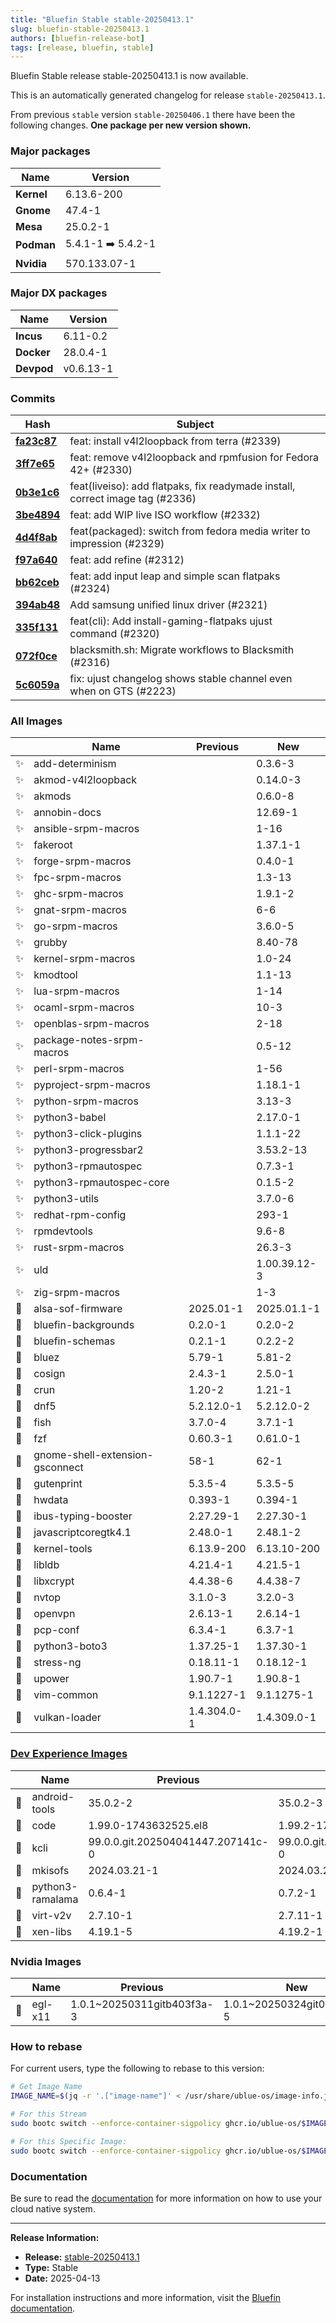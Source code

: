 ```yaml
---
title: "Bluefin Stable stable-20250413.1"
slug: bluefin-stable-20250413.1
authors: [bluefin-release-bot]
tags: [release, bluefin, stable]
---
```


Bluefin Stable release stable-20250413.1 is now available.

<!--truncate-->

This is an automatically generated changelog for release `stable-20250413.1`.

From previous `stable` version `stable-20250406.1` there have been the following changes. **One package per new version shown.**

### Major packages
| Name | Version |
| --- | --- |
| **Kernel** | 6.13.6-200 |
| **Gnome** | 47.4-1 |
| **Mesa** | 25.0.2-1 |
| **Podman** | 5.4.1-1 ➡️ 5.4.2-1 |
| **Nvidia** | 570.133.07-1 |

### Major DX packages
| Name | Version |
| --- | --- |
| **Incus** | 6.11-0.2 |
| **Docker** | 28.0.4-1 |
| **Devpod** | v0.6.13-1 |

### Commits
| Hash | Subject |
| --- | --- |
| **[fa23c87](https://github.com/ublue-os/bluefin/commit/fa23c87eaef6677dfb44ac816a0c390923e908dc)** | feat: install v4l2loopback from terra (#2339) |
| **[3ff7e65](https://github.com/ublue-os/bluefin/commit/3ff7e659d827648c0a7435f5ed7f711226e17929)** | feat: remove v4l2loopback and rpmfusion for Fedora 42+ (#2330) |
| **[0b3e1c6](https://github.com/ublue-os/bluefin/commit/0b3e1c6cb0e79e4bd56912a66a2e3c856b1c0354)** | feat(liveiso): add flatpaks, fix readymade install, correct image tag (#2336) |
| **[3be4894](https://github.com/ublue-os/bluefin/commit/3be48948eed375409803fe585f55ef4a0c8ce1ee)** | feat: add WIP live ISO workflow (#2332) |
| **[4d4f8ab](https://github.com/ublue-os/bluefin/commit/4d4f8abf93be402b50aa40cc9c97c44eefe8c5b3)** | feat(packaged): switch from fedora media writer to impression (#2329) |
| **[f97a640](https://github.com/ublue-os/bluefin/commit/f97a640a94b47a9b46783a9a5bb23549a9161921)** | feat: add refine (#2312) |
| **[bb62ceb](https://github.com/ublue-os/bluefin/commit/bb62cebb0f07ac17bce67f665ea49b5d20f5aa31)** | feat: add input leap and simple scan flatpaks (#2324) |
| **[394ab48](https://github.com/ublue-os/bluefin/commit/394ab4872798ad3be8985848383fb224da31834d)** | Add samsung unified linux driver (#2321) |
| **[335f131](https://github.com/ublue-os/bluefin/commit/335f131de4864c414fb53f2d796ed42080eaaaea)** | feat(cli): Add install-gaming-flatpaks ujust command (#2320) |
| **[072f0ce](https://github.com/ublue-os/bluefin/commit/072f0ce49002b402a17044200339ded23807221e)** | blacksmith.sh: Migrate workflows to Blacksmith (#2316) |
| **[5c6059a](https://github.com/ublue-os/bluefin/commit/5c6059a53f89862e7e450b64a052aa4affcb270a)** | fix: ujust changelog shows stable channel even when on GTS (#2223) |

### All Images
| | Name | Previous | New |
| --- | --- | --- | --- |
| ✨ | add-determinism | | 0.3.6-3 |
| ✨ | akmod-v4l2loopback | | 0.14.0-3 |
| ✨ | akmods | | 0.6.0-8 |
| ✨ | annobin-docs | | 12.69-1 |
| ✨ | ansible-srpm-macros | | 1-16 |
| ✨ | fakeroot | | 1.37.1-1 |
| ✨ | forge-srpm-macros | | 0.4.0-1 |
| ✨ | fpc-srpm-macros | | 1.3-13 |
| ✨ | ghc-srpm-macros | | 1.9.1-2 |
| ✨ | gnat-srpm-macros | | 6-6 |
| ✨ | go-srpm-macros | | 3.6.0-5 |
| ✨ | grubby | | 8.40-78 |
| ✨ | kernel-srpm-macros | | 1.0-24 |
| ✨ | kmodtool | | 1.1-13 |
| ✨ | lua-srpm-macros | | 1-14 |
| ✨ | ocaml-srpm-macros | | 10-3 |
| ✨ | openblas-srpm-macros | | 2-18 |
| ✨ | package-notes-srpm-macros | | 0.5-12 |
| ✨ | perl-srpm-macros | | 1-56 |
| ✨ | pyproject-srpm-macros | | 1.18.1-1 |
| ✨ | python-srpm-macros | | 3.13-3 |
| ✨ | python3-babel | | 2.17.0-1 |
| ✨ | python3-click-plugins | | 1.1.1-22 |
| ✨ | python3-progressbar2 | | 3.53.2-13 |
| ✨ | python3-rpmautospec | | 0.7.3-1 |
| ✨ | python3-rpmautospec-core | | 0.1.5-2 |
| ✨ | python3-utils | | 3.7.0-6 |
| ✨ | redhat-rpm-config | | 293-1 |
| ✨ | rpmdevtools | | 9.6-8 |
| ✨ | rust-srpm-macros | | 26.3-3 |
| ✨ | uld | | 1.00.39.12-3 |
| ✨ | zig-srpm-macros | | 1-3 |
| 🔄 | alsa-sof-firmware | 2025.01-1 | 2025.01.1-1 |
| 🔄 | bluefin-backgrounds | 0.2.0-1 | 0.2.0-2 |
| 🔄 | bluefin-schemas | 0.2.1-1 | 0.2.2-2 |
| 🔄 | bluez | 5.79-1 | 5.81-2 |
| 🔄 | cosign | 2.4.3-1 | 2.5.0-1 |
| 🔄 | crun | 1.20-2 | 1.21-1 |
| 🔄 | dnf5 | 5.2.12.0-1 | 5.2.12.0-2 |
| 🔄 | fish | 3.7.0-4 | 3.7.1-1 |
| 🔄 | fzf | 0.60.3-1 | 0.61.0-1 |
| 🔄 | gnome-shell-extension-gsconnect | 58-1 | 62-1 |
| 🔄 | gutenprint | 5.3.5-4 | 5.3.5-5 |
| 🔄 | hwdata | 0.393-1 | 0.394-1 |
| 🔄 | ibus-typing-booster | 2.27.29-1 | 2.27.30-1 |
| 🔄 | javascriptcoregtk4.1 | 2.48.0-1 | 2.48.1-2 |
| 🔄 | kernel-tools | 6.13.9-200 | 6.13.10-200 |
| 🔄 | libldb | 4.21.4-1 | 4.21.5-1 |
| 🔄 | libxcrypt | 4.4.38-6 | 4.4.38-7 |
| 🔄 | nvtop | 3.1.0-3 | 3.2.0-3 |
| 🔄 | openvpn | 2.6.13-1 | 2.6.14-1 |
| 🔄 | pcp-conf | 6.3.4-1 | 6.3.7-1 |
| 🔄 | python3-boto3 | 1.37.25-1 | 1.37.30-1 |
| 🔄 | stress-ng | 0.18.11-1 | 0.18.12-1 |
| 🔄 | upower | 1.90.7-1 | 1.90.8-1 |
| 🔄 | vim-common | 9.1.1227-1 | 9.1.1275-1 |
| 🔄 | vulkan-loader | 1.4.304.0-1 | 1.4.309.0-1 |

### [Dev Experience Images](https://docs.projectbluefin.io/bluefin-dx)
| | Name | Previous | New |
| --- | --- | --- | --- |
| 🔄 | android-tools | 35.0.2-2 | 35.0.2-3 |
| 🔄 | code | 1.99.0-1743632525.el8 | 1.99.2-1744250112.el8 |
| 🔄 | kcli | 99.0.0.git.202504041447.207141c-0 | 99.0.0.git.202504110956.affb930-0 |
| 🔄 | mkisofs | 2024.03.21-1 | 2024.03.21-2 |
| 🔄 | python3-ramalama | 0.6.4-1 | 0.7.2-1 |
| 🔄 | virt-v2v | 2.7.10-1 | 2.7.11-1 |
| 🔄 | xen-libs | 4.19.1-5 | 4.19.2-1 |

### Nvidia Images
| | Name | Previous | New |
| --- | --- | --- | --- |
| 🔄 | egl-x11 | 1.0.1~20250311gitb403f3a-3 | 1.0.1~20250324git0558d54-5 |



### How to rebase
For current users, type the following to rebase to this version:
```bash
# Get Image Name
IMAGE_NAME=$(jq -r '.["image-name"]' < /usr/share/ublue-os/image-info.json)

# For this Stream
sudo bootc switch --enforce-container-sigpolicy ghcr.io/ublue-os/$IMAGE_NAME:stable

# For this Specific Image:
sudo bootc switch --enforce-container-sigpolicy ghcr.io/ublue-os/$IMAGE_NAME:stable-20250413.1
```

### Documentation
Be sure to read the [documentation](https://docs.projectbluefin.io/) for more information
on how to use your cloud native system.

---

**Release Information:**
- **Release:** [stable-20250413.1](https://github.com/ublue-os/bluefin/releases/tag/stable-20250413.1)
- **Type:** Stable
- **Date:** 2025-04-13

For installation instructions and more information, visit the [Bluefin documentation](https://docs.projectbluefin.io/).
